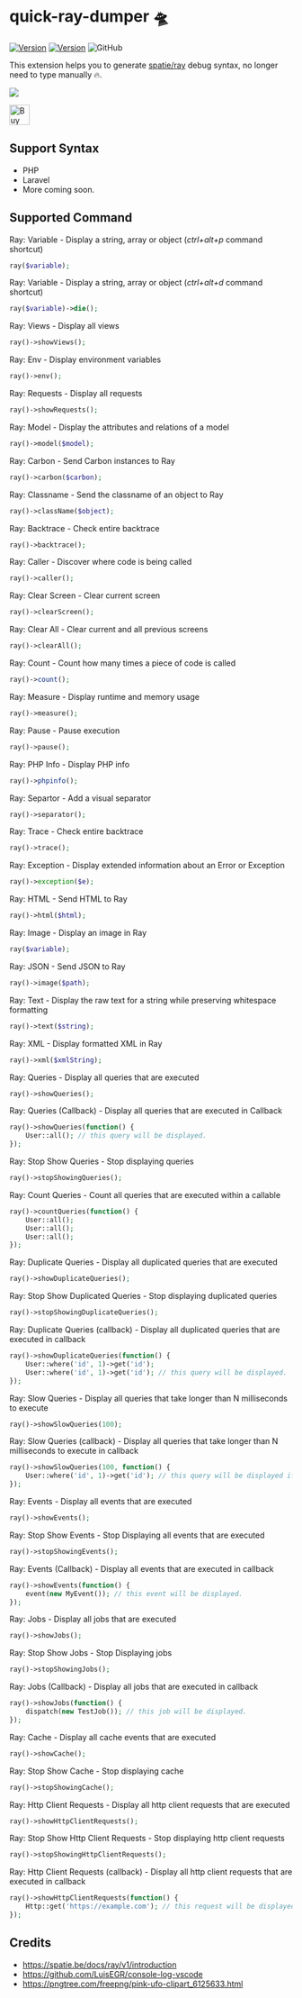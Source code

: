 # quick-ray-dumper 🛸

[![Version](https://vsmarketplacebadges.dev/version-short/FarhanHadi.quick-ray-dumper.svg)](https://marketplace.visualstudio.com/items?itemName=FarhanHadi.quick-ray-dumper) [![Version](https://vsmarketplacebadges.dev/installs/FarhanHadi.quick-ray-dumper.svg)](https://marketplace.visualstudio.com/items?itemName=FarhanHadi.quick-ray-dumper)
![GitHub](https://img.shields.io/github/license/xitox97/quick-ray-dumper)

This extension helps you to generate [spatie/ray](https://spatie.be/docs/ray/v1/usage/reference) debug syntax, no longer need to type manually :fire:.

![](demo.gif)

<a href='https://ko-fi.com/I2I1DLOSS' target='_blank'><img height='36' style='border:0px;height:36px;' src='https://cdn.ko-fi.com/cdn/kofi3.png?v=3' border='0' alt='Buy Me a Coffee at ko-fi.com' /></a>

## Support Syntax
- PHP
- Laravel
- More coming soon.

## Supported Command

Ray: Variable - Display a string, array or object (*ctrl+alt+p* command shortcut)
```PHP
ray($variable);
```

Ray: Variable - Display a string, array or object (*ctrl+alt+d* command shortcut)
```PHP
ray($variable)->die();
```

Ray: Views - Display all views
```PHP
ray()->showViews();
```

Ray: Env - Display environment variables
```PHP
ray()->env();
```

Ray: Requests - Display all requests
```PHP
ray()->showRequests();
```

Ray: Model - Display the attributes and relations of a model
```PHP
ray()->model($model);
```

Ray: Carbon - Send Carbon instances to Ray
```PHP
ray()->carbon($carbon);
```

Ray: Classname - Send the classname of an object to Ray
```PHP
ray()->className($object);
```

Ray: Backtrace - Check entire backtrace
```PHP
ray()->backtrace();
```

Ray: Caller - Discover where code is being called
```PHP
ray()->caller();
```

Ray: Clear Screen - Clear current screen
```PHP
ray()->clearScreen();
```

Ray: Clear All - Clear current and all previous screens
```PHP
ray()->clearAll();
```

Ray: Count - Count how many times a piece of code is called
```PHP
ray()->count();
```

Ray: Measure - Display runtime and memory usage
```PHP
ray()->measure();
```

Ray: Pause - Pause execution
```PHP
ray()->pause();
```

Ray: PHP Info - Display PHP info
```PHP
ray()->phpinfo();
```

Ray: Separtor - Add a visual separator
```PHP
ray()->separator();
```

Ray: Trace - Check entire backtrace
```PHP
ray()->trace();
```

Ray: Exception - Display extended information about an Error or Exception
```PHP
ray()->exception($e);
```

Ray: HTML - Send HTML to Ray
```PHP
ray()->html($html);
```

Ray: Image - Display an image in Ray
```PHP
ray($variable);
```

Ray: JSON - Send JSON to Ray
```PHP
ray()->image($path);
```

Ray: Text - Display the raw text for a string while preserving whitespace formatting
```PHP
ray()->text($string);
```

Ray: XML - Display formatted XML in Ray
```PHP
ray()->xml($xmlString);
```

Ray: Queries - Display all queries that are executed
```PHP
ray()->showQueries();
```

Ray: Queries (Callback) - Display all queries that are executed in Callback
```PHP
ray()->showQueries(function() {
    User::all(); // this query will be displayed.
});
```

Ray: Stop Show Queries - Stop displaying queries
```PHP
ray()->stopShowingQueries();
```

Ray: Count Queries - Count all queries that are executed within a callable
```PHP
ray()->countQueries(function() {
    User::all();
    User::all();
    User::all();
});
```

Ray: Duplicate Queries - Display all duplicated queries that are executed
```PHP
ray()->showDuplicateQueries();
```

Ray: Stop Show Duplicated Queries - Stop displaying duplicated queries
```PHP
ray()->stopShowingDuplicateQueries();
```

Ray: Duplicate Queries (callback) - Display all duplicated queries that are executed in callback
```PHP
ray()->showDuplicateQueries(function() {
    User::where('id', 1)->get('id');
    User::where('id', 1)->get('id'); // this query will be displayed.
});
```

Ray: Slow Queries - Display all queries that take longer than N milliseconds to execute
```PHP
ray()->showSlowQueries(100);
```

Ray: Slow Queries (callback) - Display all queries that take longer than N milliseconds to execute in callback
```PHP
ray()->showSlowQueries(100, function() {
    User::where('id', 1)->get('id'); // this query will be displayed if it takes longer than 100ms.
});
```

Ray: Events - Display all events that are executed
```PHP
ray()->showEvents();
```

Ray: Stop Show Events - Stop Displaying all events that are executed
```PHP
ray()->stopShowingEvents();
```

Ray: Events (Callback) - Display all events that are executed in callback
```PHP
ray()->showEvents(function() {
    event(new MyEvent()); // this event will be displayed.
});
```

Ray: Jobs - Display all jobs that are executed
```PHP
ray()->showJobs();
```

Ray: Stop Show Jobs - Stop Displaying jobs
```PHP
ray()->stopShowingJobs();
```

Ray: Jobs (Callback) - Display all jobs that are executed in callback
```PHP
ray()->showJobs(function() {
    dispatch(new TestJob()); // this job will be displayed.
});
```

Ray: Cache - Display all cache events that are executed
```PHP
ray()->showCache();
```

Ray: Stop Show Cache - Stop displaying cache
```PHP
ray()->stopShowingCache();
```

Ray: Http Client Requests - Display all http client requests that are executed
```PHP
ray()->showHttpClientRequests();
```

Ray: Stop Show Http Client Requests - Stop displaying http client requests
```PHP
ray()->stopShowingHttpClientRequests();
```

Ray: Http Client Requests (callback) - Display all http client requests that are executed in callback
```PHP
ray()->showHttpClientRequests(function() {
    Http::get('https://example.com'); // this request will be displayed.
});
```

## Credits
- https://spatie.be/docs/ray/v1/introduction
- https://github.com/LuisEGR/console-log-vscode
- https://pngtree.com/freepng/pink-ufo-clipart_6125633.html
